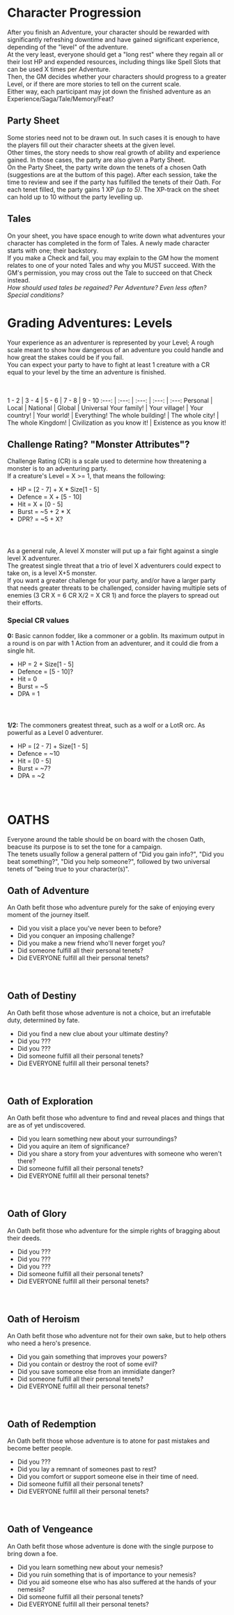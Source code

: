 # Character Progression
After you finish an Adventure, your character should be rewarded with significantly refreshing downtime and have gained significant experience, depending of the "level" of the adventure. <br>
At the very least, everyone should get a "long rest" where they regain all or their lost HP and expended resources, including things like Spell Slots that can be used X times per Adventure. <br>
Then, the GM decides whether your characters should progress to a greater Level, or if there are more stories to tell on the current scale. <br>
Either way, each participant may jot down the finished adventure as an Experience/Saga/Tale/Memory/Feat?

## Party Sheet
Some stories need not to be drawn out. In such cases it is enough to have the players fill out their character sheets at the given level. <br>
Other times, the story needs to show real growth of ability and experience gained. In those cases, the party are also given a Party Sheet. <br>
On the Party Sheet, the party write down the tenets of a chosen Oath (suggestions are at the buttom of this page). After each session, take the time to review and see if the party has fulfilled the tenets of their Oath. For each tenet filled, the party gains 1 XP *(up to 5)*. The XP-track on the sheet can hold up to 10 without the party levelling up.

## Tales
On your sheet, you have space enough to write down what adventures your character has completed in the form of Tales. A newly made character starts with one; their backstory. <br>
If you make a Check and fail, you may explain to the GM how the moment relates to one of your noted Tales and why you MUST succeed. With the GM's permission, you may cross out the Tale to succeed on that Check instead. <br>
*How should used tales be regained? Per Adventure? Even less often? Special conditions?*

# Grading Adventures: Levels
Your experience as an adventurer is represented by your Level; A rough scale meant to show how dangerous of an adventure you could handle and how great the stakes could be if you fail. <br>
You can expect your party to have to fight at least 1 creature with a CR equal to your level by the time an adventure is finished. <br>

<br><br>
1 - 2 | 3 - 4 | 5 - 6 | 7 - 8 | 9 - 10 
:---: | :---: | :---: | :---: | :---:
Personal | Local | National | Global | Universal 
Your family! | Your village! | Your country! | Your world! | Everything!
The whole building! | The whole city! | The whole Kingdom! | Civilization as you know it! | Existence as you know it!

## Challenge Rating? "Monster Attributes"?
Challenge Rating (CR) is a scale used to determine how threatening a monster is to an adventuring party. <br>
If a creature's Level = X >= 1, that means the following:
+ HP = [2 - 7] + X * Size[1 - 5]
+ Defence = X + [5 - 10]
+ Hit = X + [0 - 5]
+ Burst = ~5 + 2 * X
+ DPR? = ~5 + X?
#### <br>

As a general rule, A level X monster will put up a fair fight against a single level X adventurer.<br>
The greatest single threat that a trio of level X adventurers could expect to take on, is a level X+5 monster. <br>
If you want a greater challenge for your party, and/or have a larger party that needs greater threats to be challenged, consider having multiple sets of enemies (3 CR X = 6 CR X/2 = X CR 1) and force the players to spread out their efforts.

### Special CR values
**0:** Basic cannon fodder, like a commoner or a goblin. Its maximum output in a round is on par with 1 Action from an adventurer, and it could die from a single hit. <br>
+ HP = 2 + Size[1 - 5]
+ Defence = [5 - 10]?
+ Hit = 0
+ Burst = ~5
+ DPA = 1
#### <br>
**1/2:** The commoners greatest threat, such as a wolf or a LotR orc. As powerful as a Level 0 adventurer. <br>
+ HP = [2 - 7] + Size[1 - 5]
+ Defence = ~10
+ Hit = [0 - 5]
+ Burst = ~7?
+ DPA = ~2
#### <br>

# OATHS
Everyone around the table should be on board with the chosen Oath, beacuse its purpose is to set the tone for a campaign. <br>
The tenets usually follow a general pattern of "Did you gain info?", "Did you beat something?", "Did you help someone?", followed by two universal tenets of "being true to your character(s)".

## Oath of Adventure
An Oath befit those who adventure purely for the sake of enjoying every moment of the journey itself.
+ Did you visit a place you've never been to before?
+ Did you conquer an imposing challenge?
+ Did you make a new friend who'll never forget you?
+ Did someone fulfill all their personal tenets?
+ Did EVERYONE fulfill all their personal tenets?
#### <br>

## Oath of Destiny
An Oath befit those whose adventure is not a choice, but an irrefutable duty, determined by fate.
+ Did you find a new clue about your ultimate destiny?
+ Did you ???
+ Did you ???
+ Did someone fulfill all their personal tenets?
+ Did EVERYONE fulfill all their personal tenets?
#### <br>

## Oath of Exploration
An Oath befit those who adventure to find and reveal places and things that are as of yet undiscovered.
+ Did you learn something new about your surroundings?
+ Did you aquire an item of significance?
+ Did you share a story from your adventures with someone who weren't there?
+ Did someone fulfill all their personal tenets?
+ Did EVERYONE fulfill all their personal tenets?
#### <br>

## Oath of Glory
An Oath befit those who adventure for the simple rights of bragging about their deeds.
+ Did you ???
+ Did you ???
+ Did you ???
+ Did someone fulfill all their personal tenets?
+ Did EVERYONE fulfill all their personal tenets?
#### <br>

## Oath of Heroism
An Oath befit those who adventure not for their own sake, but to help others who need a hero's presence.
+ Did you gain something that improves your powers?
+ Did you contain or destroy the root of some evil?
+ Did you save someone else from an immidiate danger?
+ Did someone fulfill all their personal tenets?
+ Did EVERYONE fulfill all their personal tenets?
#### <br>

## Oath of Redemption
An Oath befit those whose adventure is to atone for past mistakes and become better people.
+ Did you ???
+ Did you lay a remnant of someones past to rest?
+ Did you comfort or support someone else in their time of need.
+ Did someone fulfill all their personal tenets?
+ Did EVERYONE fulfill all their personal tenets?
#### <br>

## Oath of Vengeance
An Oath befit those whose adventure is done with the single purpose to bring down a foe.
+ Did you learn something new about your nemesis?
+ Did you ruin something that is of importance to your nemesis?
+ Did you aid someone else who has also suffered at the hands of your nemesis?
+ Did someone fulfill all their personal tenets?
+ Did EVERYONE fulfill all their personal tenets?
#### <br>